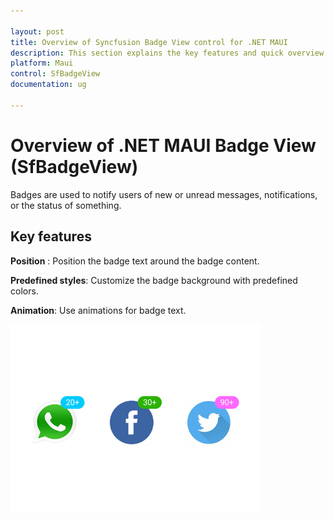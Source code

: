 ```yaml
---

layout: post
title: Overview of Syncfusion Badge View control for .NET MAUI
description: This section explains the key features and quick overview about Syncfusion Badge view control for .NET MAUI
platform: Maui
control: SfBadgeView
documentation: ug

---
```


# Overview of .NET MAUI Badge View (SfBadgeView)

Badges are used to notify users of new or unread messages, notifications, or the status of something.

## Key features

**Position** : Position the badge text around the badge content.

**Predefined styles**: Customize the badge background with predefined colors.

**Animation**: Use animations for badge text.

![.NET MAUI Badge View overview](overview_images/overview.png)